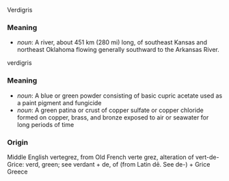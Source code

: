 Verdigris
### Meaning
+ _noun_: A river, about 451 km (280 mi) long, of southeast Kansas and northeast Oklahoma flowing generally southward to the Arkansas River.

verdigris
### Meaning
+ _noun_: A blue or green powder consisting of basic cupric acetate used as a paint pigment and fungicide
+ _noun_: A green patina or crust of copper sulfate or copper chloride formed on copper, brass, and bronze exposed to air or seawater for long periods of time

### Origin

Middle English vertegrez, from Old French verte grez, alteration of vert-de-Grice: verd, green; see verdant + de, of (from Latin dē. See de-) + Grice Greece
